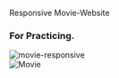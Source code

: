 Responsive Movie-Website 
### For Practicing.

![movie-responsive](https://github.com/CelepiYakup/JavaScript-Mini-Projects/assets/135622873/0b848bd2-fb69-4c10-81aa-b6b97cb580a0)
<br/>
![Movie](https://github.com/CelepiYakup/JavaScript-Mini-Projects/assets/135622873/9cfe8908-5dfb-4e54-ac4a-f0c2795eda94)

